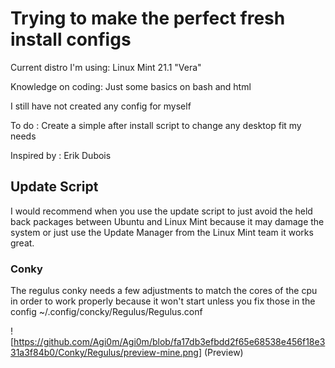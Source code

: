 # Trying to make the perfect fresh install configs


Current distro I'm using: Linux Mint 21.1 "Vera"


Knowledge on coding: Just some basics on bash and html

I still have not created any config for myself

To do :  Create a simple after install script to change any desktop fit my needs 

Inspired by : Erik Dubois

## Update Script
I would recommend when you use the update script to just avoid the held back packages between Ubuntu and Linux Mint because it may damage the system or just use the Update Manager from the Linux Mint team it works great.

### Conky
The regulus conky needs a few adjustments to match the cores of the cpu in order to work properly because it won't start unless you fix those in the config ~/.config/concky/Regulus/Regulus.conf

![https://github.com/Agi0m/Agi0m/blob/fa17db3efbdd2f65e68538e456f18e331a3f84b0/Conky/Regulus/preview-mine.png] (Preview)

<!---
Agi0m/Agi0m is a ✨ special ✨ repository because its `README.md` (this file) appears on your GitHub profile.
You can click the Preview link to take a look at your changes.
--->
